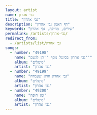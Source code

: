 ```yaml
---
layout: artist
name: גבי אהרון
title: "גבי אהרון"
description: "דף האמן גבי אהרון"
keywords: "שירים, מוזיקה, גבי אהרון"
permalink: /artists/גבי-אהרון/
redirect_from:
  - /artists/list/גבי אהרון
songs:
  - number: "49198"
    name: "גבי אהרון בסינגל נוסף ''תן לגשם''"
    album: "סינגלים"
    artist: "גבי אהרון"
  - number: "49199"
    name: "גבי אהרון והיא שעמדה"
    album: "סינגלים"
    artist: "גבי אהרון"
  - number: "49200"
    name: "זמן חופה"
    album: "סינגלים"
    artist: "גבי אהרון"
---
```


